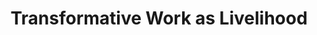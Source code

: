 ---
title: Transformative Work as Livelihood
type: Seminar
location: MA Eco-Social Design, Free University of Bozen-Bolzano, IT
subtext:
dateFormat: # "year", otherwise will be displayed MM.YYYY
dateEnd: 2024-12-15
dateStart:
url: https://www.unibz.it/en/faculties/design-art/master-eco-social-design/
---